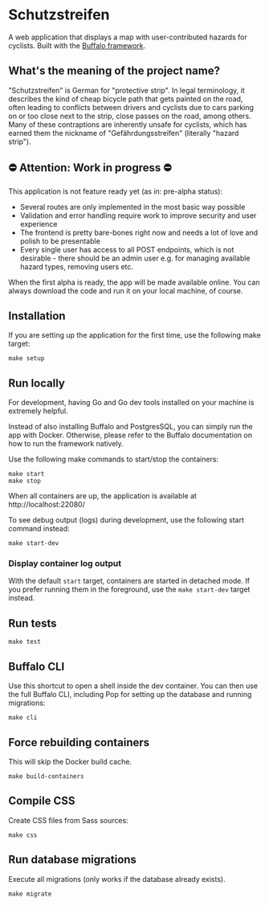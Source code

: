 # Schutzstreifen
A web application that displays a map with user-contributed hazards for cyclists.
Built with the [Buffalo framework](https://gobuffalo.io).

## What's the meaning of the project name?
"Schutzstreifen" is German for "protective strip". In legal terminology, it describes the kind of cheap bicycle path that gets painted on the road, often leading to conflicts between drivers and cyclists due to cars parking on or too close next to the strip, close passes on the road, among others. Many of these contraptions are inherently unsafe for cyclists, which has earned them the nickname of "Gefährdungsstreifen" (literally "hazard strip").

## ⛔️ Attention: Work in progress ⛔️
This application is not feature ready yet (as in: pre-alpha status):
- Several routes are only implemented in the most basic way possible
- Validation and error handling require work to improve security and user experience
- The frontend is pretty bare-bones right now and needs a lot of love and polish to be presentable
- Every single user has access to all POST endpoints, which is not desirable - there should be an admin user e.g. for managing available hazard types, removing users etc.

When the first alpha is ready, the app will be made available online. You can always download the code and run it on your local machine, of course.

## Installation
If you are setting up the application for the first time, use the following make target:
```
make setup
```

## Run locally
For development, having Go and Go dev tools installed on your machine is extremely helpful.

Instead of also installing Buffalo and PostgresSQL, you can simply run the app with Docker. Otherwise, please refer to the Buffalo documentation on how to run the framework natively.

Use the following make commands to start/stop the containers:
```
make start
make stop
```
When all containers are up, the application is available at http://localhost:22080/

To see debug output (logs) during development, use the following start command instead:
```
make start-dev
```

### Display container log output
With the default ```start``` target, containers are started in detached mode. If you prefer running them in the foreground, use the ```make start-dev``` target instead.

## Run tests
```
make test
```

## Buffalo CLI
Use this shortcut to open a shell inside the dev container. You can then use the full Buffalo CLI, including Pop for setting up the database and running migrations:
```
make cli
```

## Force rebuilding containers
This will skip the Docker build cache.
```
make build-containers
```

## Compile CSS
Create CSS files from Sass sources:
```
make css
```

## Run database migrations
Execute all migrations (only works if the database already exists).
```
make migrate
```
